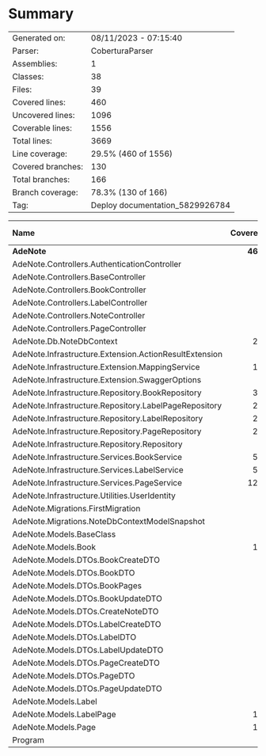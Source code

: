﻿# Summary
|||
|:---|:---|
| Generated on: | 08/11/2023 - 07:15:40 |
| Parser: | CoberturaParser |
| Assemblies: | 1 |
| Classes: | 38 |
| Files: | 39 |
| Covered lines: | 460 |
| Uncovered lines: | 1096 |
| Coverable lines: | 1556 |
| Total lines: | 3669 |
| Line coverage: | 29.5% (460 of 1556) |
| Covered branches: | 130 |
| Total branches: | 166 |
| Branch coverage: | 78.3% (130 of 166) |
| Tag: | Deploy documentation_5829926784 |

|**Name**|**Covered**|**Uncovered**|**Coverable**|**Total**|**Line coverage**|**Covered**|**Total**|**Branch coverage**|
|:---|---:|---:|---:|---:|---:|---:|---:|---:|
|**AdeNote**|**460**|**1096**|**1556**|**3669**|**29.5%**|**130**|**166**|**78.3%**|
|AdeNote.Controllers.AuthenticationController|0|19|19|135|0%|0|0||
|AdeNote.Controllers.BaseController|0|21|21|68|0%|0|0||
|AdeNote.Controllers.BookController|0|24|24|177|0%|0|0||
|AdeNote.Controllers.LabelController|0|24|24|162|0%|0|0||
|AdeNote.Controllers.NoteController|0|39|39|184|0%|0|0||
|AdeNote.Controllers.PageController|0|36|36|276|0%|0|0||
|AdeNote.Db.NoteDbContext|26|0|26|78|100%|0|0||
|AdeNote.Infrastructure.Extension.ActionResultExtension|0|13|13|34|0%|0|10|0%|
|AdeNote.Infrastructure.Extension.MappingService|18|0|18|54|100%|0|0||
|AdeNote.Infrastructure.Extension.SwaggerOptions|0|31|31|65|0%|0|4|0%|
|AdeNote.Infrastructure.Repository.BookRepository|32|3|35|97|91.4%|0|0||
|AdeNote.Infrastructure.Repository.LabelPageRepository|28|3|31|91|90.3%|0|0||
|AdeNote.Infrastructure.Repository.LabelRepository|28|3|31|95|90.3%|0|0||
|AdeNote.Infrastructure.Repository.PageRepository|21|11|32|92|65.6%|0|0||
|AdeNote.Infrastructure.Repository.Repository|4|39|43|86|9.3%|0|10|0%|
|AdeNote.Infrastructure.Services.BookService|56|17|73|172|76.7%|25|26|96.1%|
|AdeNote.Infrastructure.Services.LabelService|52|13|65|145|80%|18|18|100%|
|AdeNote.Infrastructure.Services.PageService|129|17|146|304|88.3%|87|90|96.6%|
|AdeNote.Infrastructure.Utilities.UserIdentity|0|7|7|27|0%|0|6|0%|
|AdeNote.Migrations.FirstMigration|0|386|386|455|0%|0|0||
|AdeNote.Migrations.NoteDbContextModelSnapshot|0|290|290|329|0%|0|0||
|AdeNote.Models.BaseClass|1|0|1|16|100%|0|0||
|AdeNote.Models.Book|12|5|17|66|70.5%|0|0||
|AdeNote.Models.DTOs.BookCreateDTO|2|0|2|22|100%|0|0||
|AdeNote.Models.DTOs.BookDTO|4|0|4|28|100%|0|0||
|AdeNote.Models.DTOs.BookPages|2|0|2|18|100%|0|0||
|AdeNote.Models.DTOs.BookUpdateDTO|2|0|2|18|100%|0|0||
|AdeNote.Models.DTOs.CreateNoteDTO|0|2|2|18|0%|0|0||
|AdeNote.Models.DTOs.LabelCreateDTO|1|0|1|16|100%|0|0||
|AdeNote.Models.DTOs.LabelDTO|2|0|2|18|100%|0|0||
|AdeNote.Models.DTOs.LabelUpdateDTO|1|0|1|13|100%|0|0||
|AdeNote.Models.DTOs.PageCreateDTO|2|0|2|22|100%|0|0||
|AdeNote.Models.DTOs.PageDTO|2|0|2|19|100%|0|0||
|AdeNote.Models.DTOs.PageUpdateDTO|2|0|2|17|100%|0|0||
|AdeNote.Models.Label|8|1|9|32|88.8%|0|0||
|AdeNote.Models.LabelPage|10|0|10|37|100%|0|0||
|AdeNote.Models.Page|15|0|15|57|100%|0|0||
|Program|0|92|92|126|0%|0|2|0%|
